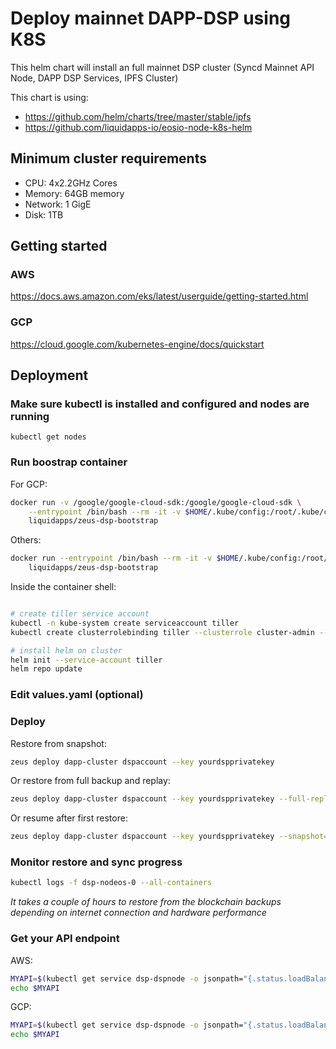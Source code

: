 # Deploy mainnet DAPP-DSP using K8S
This helm chart will install an full mainnet DSP cluster (Syncd Mainnet API Node, DAPP DSP Services, IPFS Cluster)

This chart is using:
- https://github.com/helm/charts/tree/master/stable/ipfs
- https://github.com/liquidapps-io/eosio-node-k8s-helm

## Minimum cluster requirements

* CPU: 4x2.2GHz Cores
* Memory: 64GB memory
* Network: 1 GigE
* Disk: 1TB

## Getting started
### AWS
https://docs.aws.amazon.com/eks/latest/userguide/getting-started.html

### GCP 
https://cloud.google.com/kubernetes-engine/docs/quickstart

## Deployment
### Make sure kubectl is installed and configured and nodes are running
```
kubectl get nodes
```
### Run boostrap container 
For GCP:
```bash
docker run -v /google/google-cloud-sdk:/google/google-cloud-sdk \
    --entrypoint /bin/bash --rm -it -v $HOME/.kube/config:/root/.kube/config \
    liquidapps/zeus-dsp-bootstrap 
```

Others:
```bash
docker run --entrypoint /bin/bash --rm -it -v $HOME/.kube/config:/root/.kube/config \
    liquidapps/zeus-dsp-bootstrap 
```

Inside the container shell:
```bash

# create tiller service account
kubectl -n kube-system create serviceaccount tiller
kubectl create clusterrolebinding tiller --clusterrole cluster-admin --serviceaccount=kube-system:tiller

# install helm on cluster
helm init --service-account tiller
helm repo update
```

### Edit values.yaml (optional)
### Deploy
Restore from snapshot:
```bash
zeus deploy dapp-cluster dspaccount --key yourdspprivatekey
```
Or restore from full backup and replay:
```bash
zeus deploy dapp-cluster dspaccount --key yourdspprivatekey --full-replay=true 
```
Or resume after first restore:
```bash
zeus deploy dapp-cluster dspaccount --key yourdspprivatekey --snapshot=false
```

### Monitor restore and sync progress 
```bash
kubectl logs -f dsp-nodeos-0 --all-containers
```
*It takes a couple of hours to restore from the blockchain backups depending on internet connection and hardware performance*


### Get your API endpoint 
AWS:
```bash
MYAPI=$(kubectl get service dsp-dspnode -o jsonpath="{.status.loadBalancer.ingress[?(@.hostname)].hostname}"):3115
echo $MYAPI
```

GCP:
```bash
MYAPI=$(kubectl get service dsp-dspnode -o jsonpath="{.status.loadBalancer.ingress[0].ip}"):3115
echo $MYAPI
```